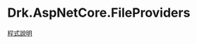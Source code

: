 # Drk.AspNetCore.FileProviders

[程式說明](https://blog.darkthread.net/blog/aspnetcore-static-files-from-db/)
